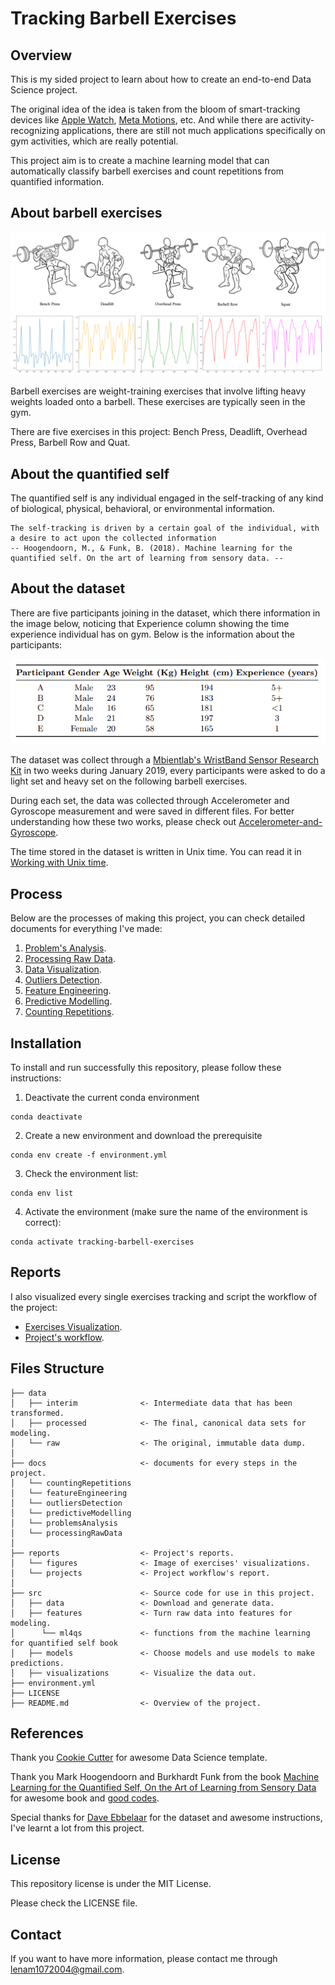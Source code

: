 # Tracking Barbell Exercises

## Overview

This is my sided project to learn about how to create an end-to-end Data Science project.

The original idea of the idea is taken from the bloom of smart-tracking devices like [Apple Watch](https://www.apple.com/watch/), [Meta Motions](https://mbientlab.com/metamotions/), etc. And while there are activity-recognizing applications, there are still not much applications specifically on gym activities, which are really potential.

This project aim is to create a machine learning model that can automatically classify barbell exercises and count repetitions from quantified information.

## About barbell exercises

![Barbell Exercises](docs/problemsAnalysis//barbellExercises.png)
![Exercises Graphs](docs/problemsAnalysis/exercisesGraphs.png)

Barbell exercises are weight-training exercises that involve lifting heavy weights loaded onto a barbell. These exercises are typically seen in the gym. 

There are five exercises in this project: Bench Press, Deadlift, Overhead Press, Barbell Row and Quat. 

## About the quantified self

The quantified self is any individual engaged in the self-tracking of any kind of biological, physical, behavioral, or environmental information. 
```
The self-tracking is driven by a certain goal of the individual, with a desire to act upon the collected information 
-- Hoogendoorn, M., & Funk, B. (2018). Machine learning for the quantified self. On the art of learning from sensory data. --
```




## About the dataset

There are five participants joining in the dataset, which there information in the image below, noticing that Experience column showing the time experience individual has on gym. Below is the information about the participants:

![participants](docs/problemsAnalysis//participants.png)

The dataset was collect through a [Mbientlab's WristBand Sensor Research Kit](https://mbientlab.com/) in two weeks during January 2019, every participants were asked to do a light set and heavy set on the following barbell exercises. 

During each set, the data was collected through Accelerometer and Gyroscope measurement and were saved in different files. For better understanding how these two works, please check out [Accelerometer-and-Gyroscope](docs/Accelerometer-and-Gyroscope.md).

The time stored in the dataset is written in Unix time. You can read it in [Working with Unix time](docs/Working-with-Unix-time.md).


## Process 

Below are the processes of making this project, you can check detailed documents for everything I've made:

1. [Problem's Analysis](docs/problemsAnalysis/).
2. [Processing Raw Data](docs/processingRawData/).
3. [Data Visualization](docs/dataVisualization/).
4. [Outliers Detection](docs/outliersDetection/).
5. [Feature Engineering](docs/featureEngineering/).
6. [Predictive Modelling](docs/predictiveModelling/).
7. [Counting Repetitions](docs/countingRepetitions/).


## Installation 

To install and run successfully this repository, please follow these instructions: 

1. Deactivate the current conda environment 
```
conda deactivate
```
2. Create a new environment and download the prerequisite
```
conda env create -f environment.yml
```

3. Check the environment list: 
```
conda env list
```
4. Activate the environment (make sure the name of the environment is correct): 
```
conda activate tracking-barbell-exercises
```

## Reports 
I also visualized every single exercises tracking and script the workflow of the project: 
- [Exercises Visualization](reports/figures/).
- [Project's workflow](reports/projects/).

## Files Structure
```
├── data
│   ├── interim              <- Intermediate data that has been transformed.
│   ├── processed            <- The final, canonical data sets for modeling.
│   └── raw                  <- The original, immutable data dump.
│
├── docs                     <- documents for every steps in the project.
│   └── countingRepetitions 
│   └── featureEngineering
│   └── outliersDetection
│   └── predictiveModelling
│   └── problemsAnalysis
│   └── processingRawData
│
├── reports                  <- Project's reports.
│   └── figures              <- Image of exercises' visualizations.
│   └── projects             <- Project workflow's report.
│
├── src                      <- Source code for use in this project.
│   ├── data                 <- Download and generate data.
│   ├── features             <- Turn raw data into features for modeling.
│      └── ml4qs             <- functions from the machine learning for quantified self book
│   ├── models               <- Choose models and use models to make predictions.
│   ├── visualizations       <- Visualize the data out.
├── environment.yml
├── LICENSE
├── README.md                <- Overview of the project.
```

## References
Thank you [Cookie Cutter](https://drivendata.github.io/cookiecutter-data-science/) for awesome Data Science template.

Thank you Mark Hoogendoorn and Burkhardt Funk from the book [Machine Learning for the Quantified Self, On the Art of Learning from Sensory Data](https://link.springer.com/book/10.1007/978-3-319-66308-1) for awesome book and [good codes](https://github.com/mhoogen/ML4QS/tree/master/Python3Code). 

Special thanks for [Dave Ebbelaar](https://www.youtube.com/@daveebbelaar) for the dataset and awesome instructions, I've learnt a lot from this project. 

## License
This repository license is under the MIT License.

Please check the LICENSE file. 

## Contact

If you want to have more information, please contact me through lenam1072004@gmail.com.

